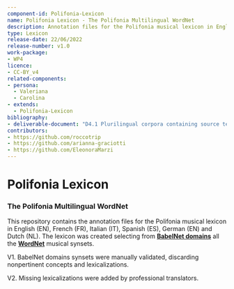 ```yaml
---
component-id: Polifonia-Lexicon
name: Polifonia Lexicon - The Polifonia Multilingual WordNet
description: Annotation files for the Polifonia musical lexicon in English (EN), French (FR), Italian (IT), Spanish (ES), German (EN) and Dutch (NL)
type: Lexicon
release-date: 22/06/2022
release-number: v1.0
work-package: 
- WP4
licence:
- CC-BY_v4
related-components:
- persona:
  - Valeriana
  - Carolina
- extends:
  - Polifonia-Lexicon
bibliography:
- deliverable-document: "D4.1 Plurilingual corpora containing source texts in English, French, Spanish and German"
contributors:
- https://github.com/roccotrip
- https://github.com/arianna-graciotti
- https://github.com/EleonoraMarzi
---
```


# Polifonia Lexicon

### The Polifonia Multilingual WordNet

This repository contains the annotation files for the Polifonia musical lexicon in English (EN), French (FR), Italian (IT), Spanish (ES), German (EN) and Dutch (NL). The lexicon was created selecting from **[BabelNet domains](http://lcl.uniroma1.it/babeldomains/)** all the **[WordNet](https://wordnet.princeton.edu)** musical synsets.

V1. BabelNet domains synsets were manually validated, discarding nonpertinent concepts and lexicalizations.

V2. Missing lexicalizations were added by professional translators.

